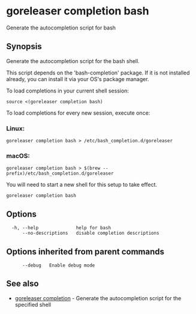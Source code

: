 # goreleaser completion bash

Generate the autocompletion script for bash

## Synopsis

Generate the autocompletion script for the bash shell.

This script depends on the 'bash-completion' package.
If it is not installed already, you can install it via your OS's package manager.

To load completions in your current shell session:

	source <(goreleaser completion bash)

To load completions for every new session, execute once:

### Linux:

	goreleaser completion bash > /etc/bash_completion.d/goreleaser

### macOS:

	goreleaser completion bash > $(brew --prefix)/etc/bash_completion.d/goreleaser

You will need to start a new shell for this setup to take effect.


```
goreleaser completion bash
```

## Options

```
  -h, --help              help for bash
      --no-descriptions   disable completion descriptions
```

## Options inherited from parent commands

```
      --debug   Enable debug mode
```

## See also

* [goreleaser completion](/cmd/goreleaser_completion/)	 - Generate the autocompletion script for the specified shell

